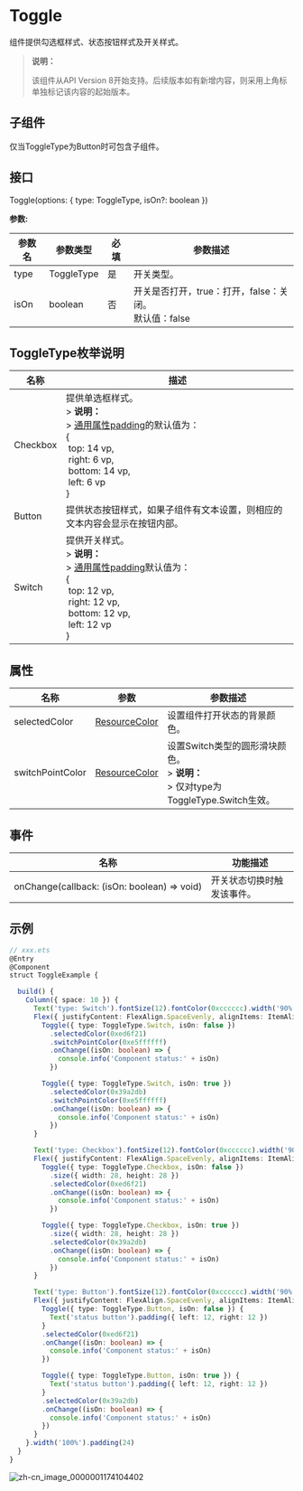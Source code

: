 # Toggle

组件提供勾选框样式、状态按钮样式及开关样式。

>  **说明：**
>
> 该组件从API Version 8开始支持。后续版本如有新增内容，则采用上角标单独标记该内容的起始版本。





## 子组件

仅当ToggleType为Button时可包含子组件。


## 接口

Toggle(options: { type: ToggleType, isOn?: boolean })

**参数:**

| 参数名 | 参数类型 | 必填   | 参数描述           |
| ---- | ---------- | -----| -------------- |
| type | ToggleType | 是   | 开关类型。 |
| isOn | boolean    | 否   | 开关是否打开，true：打开，false：关闭。<br/>默认值：false |


## ToggleType枚举说明
| 名称       | 描述                 |
| -------- | ---------------- |
| Checkbox | 提供单选框样式。<br>>&nbsp;**说明：**<br/>>&nbsp;[通用属性padding](ts-universal-attributes-size.md)的默认值为：<br>{<br>&nbsp;top: 14 vp,<br>&nbsp;right: 6 vp,<br>&nbsp;bottom: 14 vp,<br>&nbsp;left: 6 vp<br> } |
| Button   | 提供状态按钮样式，如果子组件有文本设置，则相应的文本内容会显示在按钮内部。       |
| Switch   | 提供开关样式。<br>>&nbsp;**说明：**<br/>>&nbsp;[通用属性padding](ts-universal-attributes-size.md)默认值为：<br>{<br/>&nbsp;top: 12 vp,<br/>&nbsp;right: 12 vp,<br/>&nbsp;bottom: 12 vp,<br/>&nbsp;left: 12 vp<br/> } |


## 属性

| 名称                | 参数                           | 参数描述                  |
| ---------------- | --------------------------- | ---------------------- |
| selectedColor    | [ResourceColor](ts-types.md#resourcecolor)  | 设置组件打开状态的背景颜色。 |
| switchPointColor | [ResourceColor](ts-types.md#resourcecolor)  | 设置Switch类型的圆形滑块颜色。<br/>>&nbsp;**说明：**<br/>>&nbsp;仅对type为ToggleType.Switch生效。 |


## 事件

| 名称 | 功能描述 |
| -------- | -------- |
| onChange(callback:&nbsp;(isOn:&nbsp;boolean)&nbsp;=&gt;&nbsp;void) | 开关状态切换时触发该事件。 |


## 示例

```ts
// xxx.ets
@Entry
@Component
struct ToggleExample {

  build() {
    Column({ space: 10 }) {
      Text('type: Switch').fontSize(12).fontColor(0xcccccc).width('90%')
      Flex({ justifyContent: FlexAlign.SpaceEvenly, alignItems: ItemAlign.Center }) {
        Toggle({ type: ToggleType.Switch, isOn: false })
          .selectedColor(0xed6f21)
          .switchPointColor(0xe5ffffff)
          .onChange((isOn: boolean) => {
            console.info('Component status:' + isOn)
          })

        Toggle({ type: ToggleType.Switch, isOn: true })
          .selectedColor(0x39a2db)
          .switchPointColor(0xe5ffffff)
          .onChange((isOn: boolean) => {
            console.info('Component status:' + isOn)
          })
      }

      Text('type: Checkbox').fontSize(12).fontColor(0xcccccc).width('90%')
      Flex({ justifyContent: FlexAlign.SpaceEvenly, alignItems: ItemAlign.Center }) {
        Toggle({ type: ToggleType.Checkbox, isOn: false })
          .size({ width: 28, height: 28 })
          .selectedColor(0xed6f21)
          .onChange((isOn: boolean) => {
            console.info('Component status:' + isOn)
          })

        Toggle({ type: ToggleType.Checkbox, isOn: true })
          .size({ width: 28, height: 28 })
          .selectedColor(0x39a2db)
          .onChange((isOn: boolean) => {
            console.info('Component status:' + isOn)
          })
      }

      Text('type: Button').fontSize(12).fontColor(0xcccccc).width('90%')
      Flex({ justifyContent: FlexAlign.SpaceEvenly, alignItems: ItemAlign.Center }) {
        Toggle({ type: ToggleType.Button, isOn: false }) {
          Text('status button').padding({ left: 12, right: 12 })
        }
        .selectedColor(0xed6f21)
        .onChange((isOn: boolean) => {
          console.info('Component status:' + isOn)
        })

        Toggle({ type: ToggleType.Button, isOn: true }) {
          Text('status button').padding({ left: 12, right: 12 })
        }
        .selectedColor(0x39a2db)
        .onChange((isOn: boolean) => {
          console.info('Component status:' + isOn)
        })
      }
    }.width('100%').padding(24)
  }
}
```

![zh-cn_image_0000001174104402](figures/zh-cn_image_0000001174104402.gif)
